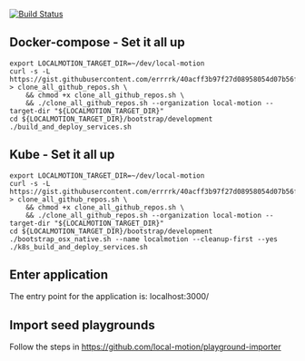 [![Build Status](https://travis-ci.org/local-motion/bootstrap.svg?branch=master)](https://travis-ci.org/local-motion/bootstrap)

## Docker-compose - Set it all up

```
export LOCALMOTION_TARGET_DIR=~/dev/local-motion
curl -s -L https://gist.githubusercontent.com/errrrk/40acff3b97f27d08958054d07b56fd02/raw/c443b27993303d47139ca3bf51d99c7ae77fb43a/clone_all_github_repos.sh > clone_all_github_repos.sh \
    && chmod +x clone_all_github_repos.sh \
    && ./clone_all_github_repos.sh --organization local-motion --target-dir "${LOCALMOTION_TARGET_DIR}"
cd ${LOCALMOTION_TARGET_DIR}/bootstrap/development
./build_and_deploy_services.sh
```


## Kube - Set it all up

```
export LOCALMOTION_TARGET_DIR=~/dev/local-motion
curl -s -L https://gist.githubusercontent.com/errrrk/40acff3b97f27d08958054d07b56fd02/raw/c443b27993303d47139ca3bf51d99c7ae77fb43a/clone_all_github_repos.sh > clone_all_github_repos.sh \
    && chmod +x clone_all_github_repos.sh \
    && ./clone_all_github_repos.sh --organization local-motion --target-dir "${LOCALMOTION_TARGET_DIR}"
cd ${LOCALMOTION_TARGET_DIR}/bootstrap/development
./bootstrap_osx_native.sh --name localmotion --cleanup-first --yes
./k8s_build_and_deploy_services.sh
```
## Enter application
The entry point for the application is: localhost:3000/

## Import seed playgrounds

Follow the steps in https://github.com/local-motion/playground-importer
